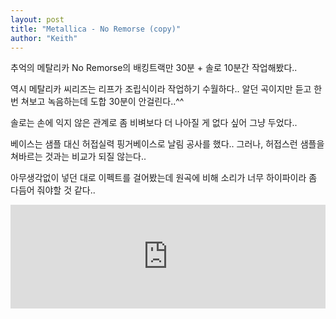 ```yaml
---
layout: post
title: "Metallica - No Remorse (copy)"
author: "Keith"
---
```



추억의 메탈리카 No Remorse의 배킹트랙만 30분 + 솔로 10분간 작업해봤다..

역시 메탈리카 씨리즈는 리프가 조립식이라 작업하기 수월하다..
알던 곡이지만 듣고 한번 쳐보고 녹음하는데 도합 30분이 안걸린다..^^

솔로는 손에 익지 않은 관계로 좀 비벼보다 더 나아질 게 없다 싶어 그냥 두었다..

베이스는 샘플 대신 허접실력 핑거베이스로 날림 공사를 했다..
그러나, 허접스런 샘플을 쳐바르는 것과는 비교가 되질 않는다..

아무생각없이 넣던 대로 이펙트를 걸어봤는데 원곡에 비해 소리가 너무 하이파이라 좀 다듬어 줘야할 것 같다..



<iframe width="100%" height="166" scrolling="no" frameborder="no" src="https://w.soundcloud.com/player/?url=https%3A//api.soundcloud.com/tracks/132492995&amp;color=ff5500&amp;auto_play=false&amp;hide_related=false&amp;show_artwork=true"></iframe>






